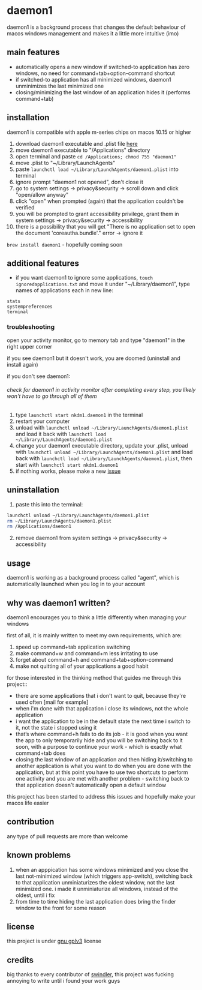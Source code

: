# daemon1
daemon1 is a background process that changes the default behaviour of macos windows management and makes it a little more intuitive (imo)

## main features
* automatically opens a new window if switched-to application has zero windows, no need for command+tab+option-command shortcut
* if switched-to application has all minimized windows, daemon1 unminimizes the last minimized one
* closing/minimizing the last window of an application hides it (performs command+tab)

## installation

daemon1 is compatible with apple m-series chips on macos 10.15 or higher

1. download daemon1 executable and .plist file [here](https://github.com/nkdm1/daemon1/releases/tag/v0.2.0)
2. move daemon1 executable to "/Applications" directory
3. open terminal and paste `cd /Applications; chmod 755 "daemon1"`
4. move .plist to "~/Library/LaunchAgents"
5. paste `launchctl load ~/Library/LaunchAgents/daemon1.plist` into terminal
6. ignore prompt "daemon1 not opened", don't close it
7. go to system settings -> privacy&security -> scroll down and click "open/allow anyway" 
8. click "open" when prompted (again) that the application couldn't be verified 
9. you will be prompted to grant accessibility privilege, grant them in system settings -> privacy&security -> accessibility
10. there is a possibility that you will get "There is no application set to open the document 'coreautha.bundle'." error -> ignore it 

`brew install daemon1` - hopefully coming soon 

## additional features
* if you want daemon1 to ignore some applications, `touch ignoredapplications.txt` and move it under "~/Library/daemon1", type names of applications each in new line:
```
stats
systempreferences
terminal
```

### troubleshooting
open your activity monitor, go to memory tab and type "daemon1" in the right upper corner
 
if you see daemon1 but it doesn't work, you are doomed (uninstall and install again)

if you don't see daemon1:

###### check for daemon1 in activity monitor after completing every step, you likely won't have to  go through all of them

1. type `launchctl start nkdm1.daemon1` in the terminal
2. restart your computer
3. unload with `launchctl unload ~/Library/LaunchAgents/daemon1.plist` and load it back with `launchctl load ~/Library/LaunchAgents/daemon1.plist`
4. change your daemon1 executable directory, update your .plist, unload with `launchctl unload ~/Library/LaunchAgents/daemon1.plist` and load back with `launchctl load ~/Library/LaunchAgents/daemon1.plist`, then start with `launchctl start nkdm1.daemon1`
5. if nothing works, please make a new [issue](https://github.com/nkdm1/daemon1/issues)

## uninstallation
1. paste this into the terminal:
```bash
launchctl unload ~/Library/LaunchAgents/daemon1.plist
rm ~/Library/LaunchAgents/daemon1.plist
rm /Applications/daemon1
```
2. remove daemon1 from system settings -> privacy&security -> accessibility
## usage
daemon1 is working as a background process called "agent", which is automatically
    launched when you log in to your account

## why was daemon1 written?
daemon1 encourages you to think a little differently when managing your windows

first of all, it is mainly written to meet my own requirements, which are:

1. speed up command+tab application switching
2. make command+w and command+m less irritating to use
3. forget about command+h and command+tab+option-command
4. make not quitting all of your applications a good habit

for those interested in the thinking method that guides me through this project::

- there are some applications that i don't want to quit, because they're used often [mail for example]
- when i'm done with that application i close its windows, not the whole application
- i want the application to be in the default state the next time i switch to it, not the state i stopped using it
- that’s where command+h fails to do its job - it is good when you want the app to only temporarily hide and you will be switching back to it soon, with a purpose to continue your work - which is exactly what command+tab does
- closing the last window of an application and then hiding it/switching to another application is what you want to do when you are done with the application, but at this point you have to use two shortcuts to perform one activity and you are met with another problem - switching back to that application doesn't automatically open a default window

this project has been started to address this issues and hopefully make your macos life easier

## contribution 
any type of pull requests are more than welcome

## known problems 
1. when an apppication has some windows minimized and you close the last not-minimized window (which triggers app-switch), switching back to that 
    application unminiaturizes the oldest window, not the last minimized one. i made it unminiaturize all windows, instead of the oldest, until i fix 
2. from time to time hiding the last application does bring the finder window to the front for some reason

## license
this project is under [gnu gplv3](https://www.gnu.org/licenses/gpl-3.0.en.html#license-text) license

## credits
big thanks to every contributor of [swindler](https://github.com/tmandry/Swindler), this project was fucking annoying to write until i found your work guys
